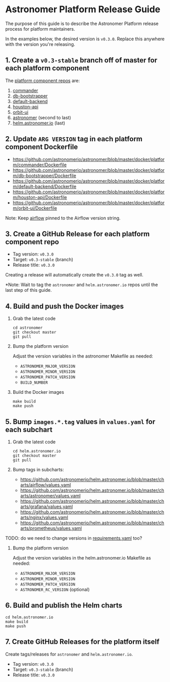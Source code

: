 # Astronomer Platform Release Guide

The purpose of this guide is to describe the Astronomer Platform release process for platform maintainers.

In the examples below, the desired version is `v0.3.0`.  Replace this anywhere with the version you're releasing.

## 1. Create a `v0.3-stable` branch off of master for each platform component

The [platform component repos](https://github.com/astronomerio/astronomer/tree/master/docker/platform) are:

1. [commander](https://github.com/astronomerio/commander)
1. [db-bootstrapper](https://github.com/astronomerio/db-bootstrapper)
1. [default-backend](https://github.com/astronomerio/default-backend)
1. [houston-api](https://github.com/astronomerio/houston-api)
1. [orbit-ui](https://github.com/astronomerio/orbit-ui)
1. [astronomer](https://github.com/astronomerio/astronomer) (second to last)
1. [helm.astronomer.io](https://github.com/astronomerio/helm.astronomer.io) (last)

## 2. Update `ARG VERSION` tag in each platform component Dockerfile

- https://github.com/astronomerio/astronomer/blob/master/docker/platform/commander/Dockerfile
- https://github.com/astronomerio/astronomer/blob/master/docker/platform/db-bootstrapper/Dockerfile
- https://github.com/astronomerio/astronomer/blob/master/docker/platform/default-backend/Dockerfile
- https://github.com/astronomerio/astronomer/blob/master/docker/platform/houston-api/Dockerfile
- https://github.com/astronomerio/astronomer/blob/master/docker/platform/orbit-ui/Dockerfile

Note: Keep [airflow](https://github.com/astronomerio/astronomer/blob/master/docker/platform/airflow/Dockerfile) pinned to the Airflow version string.

## 3. Create a GitHub Release for each platform component repo

- Tag version: `v0.3.0`
- Target: `v0.3-stable` (branch)
- Release title: `v0.3.0`

Creating a release will automatically create the `v0.3.0` tag as well.

\*Note: Wait to tag the `astronomer` and `helm.astronomer.io` repos until the last step of this guide.

## 4. Build and push the Docker images

1. Grab the latest code

	```shell
	cd astronomer
	git checkout master
	git pull
	```

1. Bump the platform version

	Adjust the version variables in the astronomer Makefile as needed:

	- `ASTRONOMER_MAJOR_VERSION`
	- `ASTRONOMER_MINOR_VERSION`
	- `ASTRONOMER_PATCH_VERSION`
	- `BUILD_NUMBER`

1. Build the Docker images

	```shell
	make build
	make push
	```

## 5. Bump `images.*.tag` values in `values.yaml` for each subchart

1. Grab the latest code

	```shell
	cd helm.astronomer.io
	git checkout master
	git pull
	```

1. Bump tags in subcharts:

	- https://github.com/astronomerio/helm.astronomer.io/blob/master/charts/airflow/values.yaml
	- https://github.com/astronomerio/helm.astronomer.io/blob/master/charts/astronomer/values.yaml
	- https://github.com/astronomerio/helm.astronomer.io/blob/master/charts/grafana/values.yaml
	- https://github.com/astronomerio/helm.astronomer.io/blob/master/charts/nginx/values.yaml
	- https://github.com/astronomerio/helm.astronomer.io/blob/master/charts/prometheus/values.yaml

TODO: do we need to change versions in [requirements.yaml](https://github.com/astronomerio/helm.astronomer.io/blob/master/requirements.yaml) too?

1. Bump the platform version

	Adjust the version variables in the helm.astronomer.io Makefile as needed:

	- `ASTRONOMER_MAJOR_VERSION`
	- `ASTRONOMER_MINOR_VERSION`
	- `ASTRONOMER_PATCH_VERSION`
	- `ASTRONOMER_RC_VERSION` (optional)

## 6. Build and publish the Helm charts

```shell
cd helm.astronomer.io
make build
make push
```

## 7. Create GitHub Releases for the platform itself

Create tags/releases for `astronomer` and `helm.astronomer.io`.

- Tag version: `v0.3.0`
- Target: `v0.3-stable` (branch)
- Release title: `v0.3.0`
